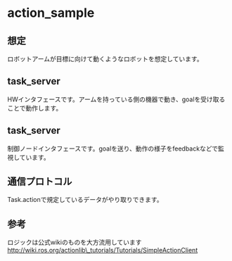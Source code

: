 # action\_sample

## 想定
ロボットアームが目標に向けて動くようなロボットを想定しています。

## task\_server
HWインタフェースです。アームを持っている側の機器で動き、goalを受け取ることで動作します。

## task\_server
制御ノードインタフェースです。goalを送り、動作の様子をfeedbackなどで監視しています。

## 通信プロトコル
Task.actionで規定しているデータがやり取りできます。

## 参考
ロジックは公式wikiのものを大方流用しています 
http://wiki.ros.org/actionlib\_tutorials/Tutorials/SimpleActionClient
